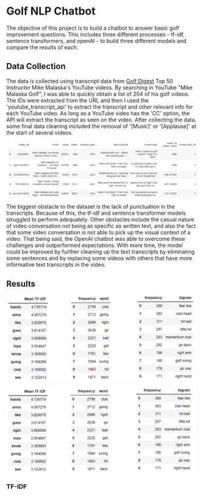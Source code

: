 # Golf NLP Chatbot

The objective of this project is to build a chatbot to answer basic golf improvement questions. This includes three different processes - tf-idf, sentence transformers, and openAI - to build three different models and compare the results of each.

## Data Collection
The data is collected using transcript data from [Golf Digest](https://www.golfdigest.com/story/the-50-best-teachers-in-america) Top 50 Instructor Mike Malaska's YouTube videos. By searching in YouTube "Mike Malaska Golf", I was able to quickly obtain a list of 204 of his golf videos. The IDs were extracted from the URL and then I used the 'youtube_transcript_api' to extract the transcript and other relevant info for each YouTube video. As long as a YouTube video has the 'CC' option, the API will extract the transcript as seen on the video. After collecting the data, some final data cleaning included the removal of '[Music]' or '[Applause]' at the start of several videos.

![](/images/_nlp_golfdata.png)

The biggest obstacle to the dataset is the lack of punctuation in the transcripts. Because of this, the tf-idf and sentence transformer models struggled to perform adequately. Other obstacles include the casual nature of video conversation not being as specific as written text, and also the fact that some video conversation is not able to pick up the visual context of a video. That being said, the OpenAI chatbot was able to overcome these challenges and outperformed expectations. With more time, the model could be improved by further cleaning up the text transcripts by eliminating some sentences and by replacing some videos with others that have more informative text transcripts in the video.

## Results

![](/images/_nlp_golf_top10_tfidf.png)

<img src="/images/_nlp_golf_top10_tfidf.png" width="500">


### TF-IDF
